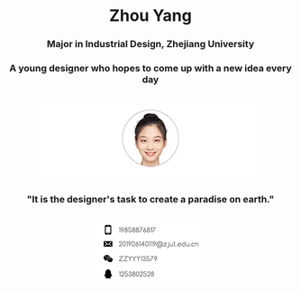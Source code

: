 <h1 align="center">Zhou Yang</h1>
<h3 align="center">Major in Industrial Design, Zhejiang University</h3>
<h3 align="center">A young designer who hopes to come up with a new idea every day</h3>
<h3 align="center"><p align="center"><center><img src="微信图片_20220611130302 拷贝 5.png">
<h4 align="center">"It is the designer's task to create a paradise on earth."</h4>
<h3 align="center"><p align="center"><center><img src="2bf1235b31d68b7ccbaf20fccc7d580 拷贝.png">
